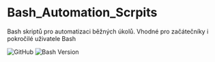 # Bash_Automation_Scrpits
Bash skriptů pro automatizaci běžných úkolů. Vhodné pro začátečníky i pokročilé uživatele Bash

![GitHub](https://img.shields.io/github/license/yourname/Bash_Automation_Scripts)
![Bash Version](https://img.shields.io/badge/Bash-%3E=4.0-blue)
